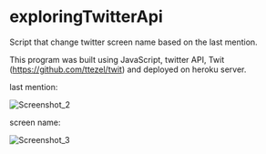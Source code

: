 # exploringTwitterApi
Script that change twitter screen name based on the last mention.

This program was built using JavaScript, twitter API, Twit (https://github.com/ttezel/twit) and deployed on heroku server.

last mention:

![Screenshot_2](https://user-images.githubusercontent.com/68652087/96167684-2591fc00-0ef6-11eb-83df-15fdca66df26.png)




screen name:

![Screenshot_3](https://user-images.githubusercontent.com/68652087/96167715-304c9100-0ef6-11eb-8b85-426a5905cc8f.png)
